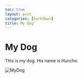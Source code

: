 ```yaml
---
toc: true
layout: post
categories: [markdown]
title: My Dog
---
```


# My Dog
This is my dog. His name is Huncho.

![MyDog]({{site.baseurl}}/images/dog.JPG)
